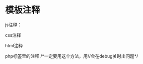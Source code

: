 # 模板注释
js注释：

<script>
/* js注释*/
</script>
css注释

<style>
/*css注释*/
</style>
html注释

<div>
<!--html注释-->
</div>
php标签里的注释

<php>
/*一定要用这个方法，用//会在debug关时出问题*/
</php>
